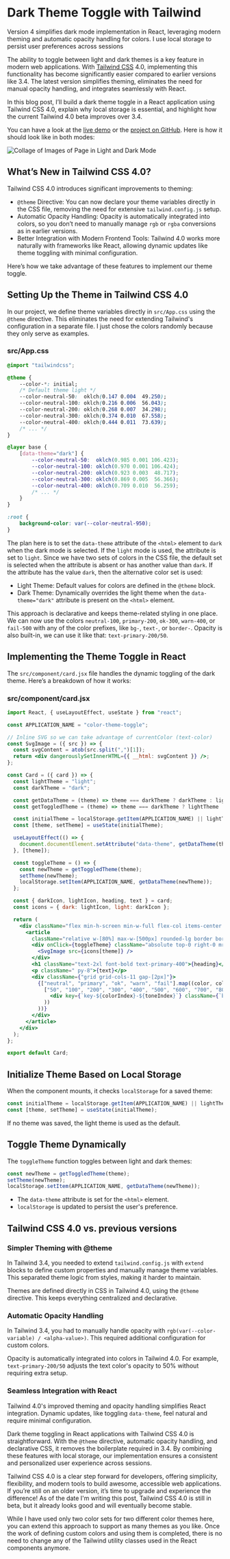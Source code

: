 # Dark Theme Toggle with Tailwind

Version 4 simplifies dark mode implementation in React, leveraging modern theming and automatic opacity handling for
colors. I use local storage to persist user preferences across sessions

The ability to toggle between light and dark themes is a key feature in modern web applications.
With [Tailwind CSS](https://tailwindcss.com/) 4.0, implementing this functionality has become significantly easier
compared to earlier versions like 3.4. The latest version simplifies theming, eliminates the need for manual opacity
handling, and integrates seamlessly with React.

In this blog post, I’ll build a dark theme toggle in a React application using Tailwind CSS 4.0, explain why local
storage is essential, and highlight how the current Tailwind 4.0 beta improves over 3.4.

You can have a look at the [live demo](https://thomasweitzel.github.io/frontend-mentor/color-theme-toggle/dist/) or
the [project on GitHub](https://github.com/thomasweitzel/frontend-mentor/tree/main/color-theme-toggle). Here is how it
should look like in both modes:

![Collage of Images of Page in Light and Dark Mode](assets/images/example.webp)

## What’s New in Tailwind CSS 4.0?

Tailwind CSS 4.0 introduces significant improvements to theming:

- `@theme` Directive: You can now declare your theme variables directly in the CSS file, removing the need for
  extensive `tailwind.config.js` setup.
- Automatic Opacity Handling: Opacity is automatically integrated into colors, so you don’t need to manually manage
  `rgb` or `rgba` conversions as in earlier versions.
- Better Integration with Modern Frontend Tools: Tailwind 4.0 works more naturally with frameworks like React,
  allowing dynamic updates like theme toggling with minimal configuration.

Here’s how we take advantage of these features to implement our theme toggle.

## Setting Up the Theme in Tailwind CSS 4.0

In our project, we define theme variables directly in `src/App.css` using the `@theme` directive. This eliminates the
need for extending Tailwind's configuration in a separate file. I just chose the colors randomly because they only serve
as examples.

### src/App.css

```css
@import "tailwindcss";

@theme {
    --color-*: initial;
    /* Default theme light */
    --color-neutral-50:  oklch(0.147 0.004  49.250);
    --color-neutral-100: oklch(0.216 0.006  56.043);
    --color-neutral-200: oklch(0.268 0.007  34.298);
    --color-neutral-300: oklch(0.374 0.010  67.558);
    --color-neutral-400: oklch(0.444 0.011  73.639);
    /* ... */
}

@layer base {
    [data-theme="dark"] {
        --color-neutral-50:  oklch(0.985 0.001 106.423);
        --color-neutral-100: oklch(0.970 0.001 106.424);
        --color-neutral-200: oklch(0.923 0.003  48.717);
        --color-neutral-300: oklch(0.869 0.005  56.366);
        --color-neutral-400: oklch(0.709 0.010  56.259);
        /* ... */
    }
}

:root {
    background-color: var(--color-neutral-950);
}
```

The plan here is to set the `data-theme` attribute of the `<html>` element to `dark` when the dark mode is selected. If
the `light` mode is used, the attribute is set to `light`. Since we have two sets of colors in the CSS file, the default
set is selected when the attribute is absent or has another value than `dark`. If the attribute has the value `dark`,
then the alternative color set is used:

- Light Theme: Default values for colors are defined in the `@theme` block.
- Dark Theme: Dynamically overrides the light theme when the `data-theme="dark"` attribute is present on the
  `<html>` element.

This approach is declarative and keeps theme-related styling in one place. We can now use the colors `neutral-100`,
`primary-200`, `ok-300`, `warn-400`, or `fail-500` with any of the color prefixes, like `bg-`, `text-`, or
`border-`. Opacity is also built-in, we can use it like that: `text-primary-200/50`.

## Implementing the Theme Toggle in React

The `src/component/card.jsx` file handles the dynamic toggling of the dark theme. Here’s a breakdown of how it works:

### src/component/card.jsx

```jsx
import React, { useLayoutEffect, useState } from "react";

const APPLICATION_NAME = "color-theme-toggle";

// Inline SVG so we can take advantage of currentColor (text-color)
const SvgImage = ({ src }) => {
  const svgContent = atob(src.split(",")[1]);
  return <div dangerouslySetInnerHTML={{ __html: svgContent }} />;
};

const Card = ({ card }) => {
  const lightTheme = "light";
  const darkTheme = "dark";

  const getDataTheme = (theme) => theme === darkTheme ? darkTheme : lightTheme;
  const getToggledTheme = (theme) => theme === darkTheme ? lightTheme : darkTheme;

  const initialTheme = localStorage.getItem(APPLICATION_NAME) || lightTheme;
  const [theme, setTheme] = useState(initialTheme);

  useLayoutEffect(() => {
    document.documentElement.setAttribute("data-theme", getDataTheme(theme));
  }, [theme]);

  const toggleTheme = () => {
    const newTheme = getToggledTheme(theme);
    setTheme(newTheme);
    localStorage.setItem(APPLICATION_NAME, getDataTheme(newTheme));
  };

  const { darkIcon, lightIcon, heading, text } = card;
  const icons = { dark: lightIcon, light: darkIcon };

  return (
    <div className="flex min-h-screen min-w-full flex-col items-center justify-center">
      <article
        className="relative w-[80%] max-w-[500px] rounded-lg border border-neutral-500 bg-neutral-900 p-8 shadow-2xl text-neutral-300">
        <div onClick={toggleTheme} className="absolute top-0 right-0 mr-8 mt-8 cursor-pointer w-6 h-6">
          <SvgImage src={icons[theme]} />
        </div>
        <h1 className="text-2xl font-bold text-primary-400">{heading}</h1>
        <p className=" py-8">{text}</p>
        <div className={"grid grid-cols-11 gap-[2px]"}>
          {["neutral", "primary", "ok", "warn", "fail"].map((color, colorIndex) => (
            ["50", "100", "200", "300", "400", "500", "600", "700", "800", "900", "950"].map((tone, toneIndex) => (
              <div key={`key-${colorIndex}-${toneIndex}`} className={`bg-${color}-${tone} m-0 p-0 h-8`}></div>
            ))
          ))}
        </div>
      </article>
    </div>
  );
};

export default Card;
```

## Initialize Theme Based on Local Storage  

When the component mounts, it checks `localStorage` for a saved theme:
   
```jsx
const initialTheme = localStorage.getItem(APPLICATION_NAME) || lightTheme;
const [theme, setTheme] = useState(initialTheme);
```

If no theme was saved, the light theme is used as the default.

## Toggle Theme Dynamically  

The `toggleTheme` function toggles between light and dark themes:

```jsx
const newTheme = getToggledTheme(theme);
setTheme(newTheme);
localStorage.setItem(APPLICATION_NAME, getDataTheme(newTheme));
```

- The `data-theme` attribute is set for the `<html>` element.
- `localStorage` is updated to persist the user's preference.

## Tailwind CSS 4.0 vs. previous versions

### Simpler Theming with @theme

In Tailwind 3.4, you needed to extend `tailwind.config.js` with `extend` blocks to define custom properties and manually
manage theme variables. This separated theme logic from styles, making it harder to maintain.

Themes are defined directly in CSS in Tailwind 4.0, using the `@theme` directive. This keeps everything centralized and
declarative.

### Automatic Opacity Handling

In Tailwind 3.4, you had to manually handle opacity with `rgb(var(--color-variable) / <alpha-value>)`. This required
additional configuration for custom colors.

Opacity is automatically integrated into colors in Tailwind 4.0. For example, `text-primary-200/50` adjusts the text
color's opacity to 50% without requiring extra setup.

### Seamless Integration with React

Tailwind 4.0's improved theming and opacity handling simplifies React integration.
Dynamic updates, like toggling `data-theme`, feel natural and require minimal configuration.

Dark theme toggling in React applications with Tailwind CSS 4.0 is straightforward. With the `@theme` directive,
automatic opacity handling, and declarative CSS, it removes the boilerplate required in 3.4. By combining these features
with local storage, our implementation ensures a consistent and personalized user experience across sessions.

Tailwind CSS 4.0 is a clear step forward for developers, offering simplicity, flexibility, and modern tools to build
awesome, accessible web applications. If you’re still on an older version, it’s time to upgrade and experience the
difference! As of the date I'm writing this post, Tailwind CSS 4.0 is still in beta, but it already looks good and will
eventually become stable.

While I have used only two color sets for two different color themes here, you can extend this approach to support as
many themes as you like. Once the work of defining custom colors and using them is completed, there is no need to change
any of the Tailwind utility classes used in the React components anymore.
